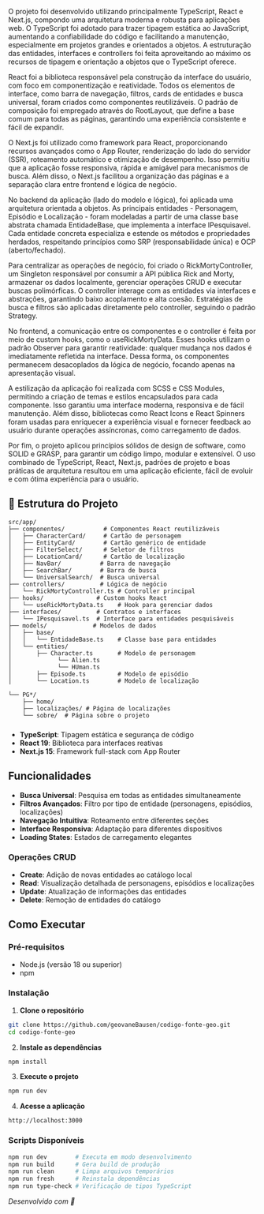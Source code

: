O projeto foi desenvolvido utilizando principalmente TypeScript, React e Next.js, compondo uma arquitetura moderna e robusta para aplicações web. O TypeScript foi adotado para trazer tipagem estática ao JavaScript, aumentando a confiabilidade do código e facilitando a manutenção, especialmente em projetos grandes e orientados a objetos. A estruturação das entidades, interfaces e controllers foi feita aproveitando ao máximo os recursos de tipagem e orientação a objetos que o TypeScript oferece.

React foi a biblioteca responsável pela construção da interface do usuário, com foco em componentização e reatividade. Todos os elementos de interface, como barra de navegação, filtros, cards de entidades e busca universal, foram criados como componentes reutilizáveis. O padrão de composição foi empregado através do RootLayout, que define a base comum para todas as páginas, garantindo uma experiência consistente e fácil de expandir.

O Next.js foi utilizado como framework para React, proporcionando recursos avançados como o App Router, renderização do lado do servidor (SSR), roteamento automático e otimização de desempenho. Isso permitiu que a aplicação fosse responsiva, rápida e amigável para mecanismos de busca. Além disso, o Next.js facilitou a organização das páginas e a separação clara entre frontend e lógica de negócio.

No backend da aplicação (lado do modelo e lógica), foi aplicada uma arquitetura orientada a objetos. As principais entidades - Personagem, Episódio e Localização - foram modeladas a partir de uma classe base abstrata chamada EntidadeBase, que implementa a interface IPesquisavel. Cada entidade concreta especializa e estende os métodos e propriedades herdados, respeitando princípios como SRP (responsabilidade única) e OCP (aberto/fechado).

Para centralizar as operações de negócio, foi criado o RickMortyController, um Singleton responsável por consumir a API pública Rick and Morty, armazenar os dados localmente, gerenciar operações CRUD e executar buscas polimórficas. O controller interage com as entidades via interfaces e abstrações, garantindo baixo acoplamento e alta coesão. Estratégias de busca e filtros são aplicadas diretamente pelo controller, seguindo o padrão Strategy.

No frontend, a comunicação entre os componentes e o controller é feita por meio de custom hooks, como o useRickMortyData. Esses hooks utilizam o padrão Observer para garantir reatividade: qualquer mudança nos dados é imediatamente refletida na interface. Dessa forma, os componentes permanecem desacoplados da lógica de negócio, focando apenas na apresentação visual.

A estilização da aplicação foi realizada com SCSS e CSS Modules, permitindo a criação de temas e estilos encapsulados para cada componente. Isso garantiu uma interface moderna, responsiva e de fácil manutenção. Além disso, bibliotecas como React Icons e React Spinners foram usadas para enriquecer a experiência visual e fornecer feedback ao usuário durante operações assíncronas, como carregamento de dados.

Por fim, o projeto aplicou princípios sólidos de design de software, como SOLID e GRASP, para garantir um código limpo, modular e extensível. O uso combinado de TypeScript, React, Next.js, padrões de projeto e boas práticas de arquitetura resultou em uma aplicação eficiente, fácil de evoluir e com ótima experiência para o usuário.

## 📁 Estrutura do Projeto

```
src/app/
├── componentes/           # Componentes React reutilizáveis
│   ├── CharacterCard/     # Cartão de personagem
│   ├── EntityCard/        # Cartão genérico de entidade
│   ├── FilterSelect/      # Seletor de filtros
│   ├── LocationCard/      # Cartão de localização
│   ├── NavBar/           # Barra de navegação
│   ├── SearchBar/        # Barra de busca
│   └── UniversalSearch/  # Busca universal
├── controllers/          # Lógica de negócio
│   └── RickMortyController.ts # Controller principal
├── hooks/               # Custom hooks React
│   └── useRickMortyData.ts    # Hook para gerenciar dados
├── interfaces/          # Contratos e interfaces
│   └── IPesquisavel.ts  # Interface para entidades pesquisáveis
├── models/             # Modelos de dados
│   ├── base/
│   │   └── EntidadeBase.ts    # Classe base para entidades
│   └── entities/
│       ├── Character.ts       # Modelo de personagem
│             └── Alien.ts        
│             └── HUman.ts       
│       ├── Episode.ts         # Modelo de episódio
│       └── Location.ts        # Modelo de localização

└── PG*/
    ├── home/             
    ├── localizações/ # Página de localizações
    └── sobre/  # Página sobre o projeto
```

### 
- **TypeScript**: Tipagem estática e segurança de código
- **React 19**: Biblioteca para interfaces reativas
- **Next.js 15**: Framework full-stack com App Router

## Funcionalidades
- **Busca Universal**: Pesquisa em todas as entidades simultaneamente
- **Filtros Avançados**: Filtro por tipo de entidade (personagens, episódios, localizações)
- **Navegação Intuitiva**: Roteamento entre diferentes seções
- **Interface Responsiva**: Adaptação para diferentes dispositivos
- **Loading States**: Estados de carregamento elegantes

### Operações CRUD
- **Create**: Adição de novas entidades ao catálogo local
- **Read**: Visualização detalhada de personagens, episódios e localizações
- **Update**: Atualização de informações das entidades
- **Delete**: Remoção de entidades do catálogo

## Como Executar

### Pré-requisitos
- Node.js (versão 18 ou superior)
- npm 

### Instalação

1. **Clone o repositório**
```bash
git clone https://github.com/geovaneBausen/codigo-fonte-geo.git
cd codigo-fonte-geo
```

2. **Instale as dependências**
```bash
npm install
```

3. **Execute o projeto**
```bash
npm run dev
```

4. **Acesse a aplicação**
```
http://localhost:3000
```

### Scripts Disponíveis

```bash
npm run dev        # Executa em modo desenvolvimento
npm run build      # Gera build de produção
npm run clean      # Limpa arquivos temporários
npm run fresh      # Reinstala dependências
npm run type-check # Verificação de tipos TypeScript
```
*Desenvolvido com 💚*
